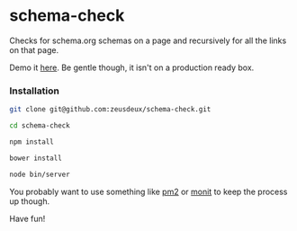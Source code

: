 schema-check
====

Checks for schema.org schemas on a page and recursively for all the links on that page.

Demo it [here](http://schema-check.mudit.xyz). Be gentle though, it isn't on a production ready box.

### Installation

```bash
git clone git@github.com:zeusdeux/schema-check.git

cd schema-check

npm install

bower install

node bin/server
```

You probably want to use something like [pm2](https://github.com/Unitech/pm2) or [monit](http://mmonit.com/monit/) to keep the process up though.

Have fun!
